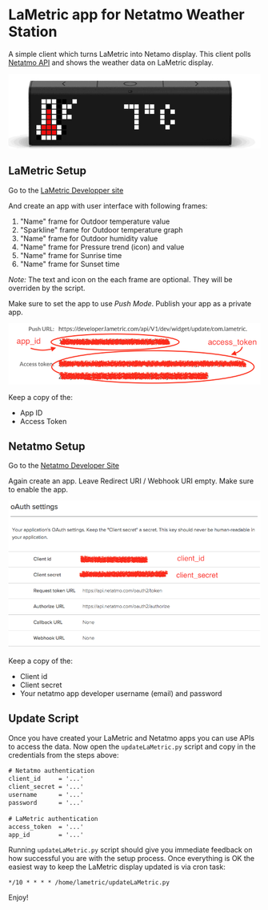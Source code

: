 # LaMetric app for Netatmo Weather Station

A simple client which turns LaMetric into Netamo display. This client polls [Netatmo API](https://github.com/philippelt/netatmo-api-python)  and shows the weather data on LaMetric display.

![screencast](screenshots/netatmo.gif)

## LaMetric Setup

Go to the [LaMetric Developper site](https://developer.lametric.com)

And create an app with user interface with following frames:

1. "Name" frame for Outdoor temperature value
2. "Sparkline" frame for Outdoor temperature graph
3. "Name" frame for Outdoor humidity value
4. "Name" frame for Pressure trend (icon) and value
5. "Name" frame for Sunrise time
6. "Name" frame for Sunset time

*Note:* The text and icon on the each frame are optional. They will be overriden by the script.

Make sure to set the app to use *Push Mode*. Publish your app as a private app.

![screencast](screenshots/lametric_app.png)

Keep a copy of the: 
- App ID 
- Access Token

## Netatmo Setup

Go to the [Netatmo Developer Site](https://dev.netatmo.com)

Again create an app. Leave Redirect URI / Webhook URI empty. Make sure to enable the app. 

![screencast](screenshots/netatmo_app.png)

Keep a copy of the: 
- Client id
- Client secret
- Your netatmo app developer username (email) and password

## Update Script 

Once you have created your LaMetric and Netatmo apps you can use APIs to access the data. Now open the `updateLaMetric.py` script and copy in the credentials from the steps above:

```
# Netatmo authentication
client_id     = '...'
client_secret = '...'
username      = '...'
password      = '...'

# LaMetric authentication
access_token  = '...'
app_id        = '...'
```

Running `updateLaMetric.py` script should give you immediate feedback on how successful you are with the setup process. Once everything is OK the easiest way to keep the LaMetric display updated is via cron task:

```
*/10 * * * * /home/lametric/updateLaMetric.py
```

Enjoy!
